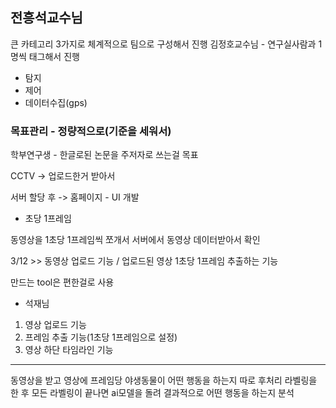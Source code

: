 ## 전흥석교수님
큰 카테고리 3가지로 체계적으로 팀으로 구성해서 진행
김정호교수님 - 연구실사람과 1명씩 태그해서 진행
- 탐지
- 제어
- 데이터수집(gps)

### 목표관리 - 정량적으로(기준을 세워서)
학부연구생 - 한글로된 논문을 주저자로 쓰는걸 목표


CCTV ->  업로드한거 받아서 

서버 할당 후 -> 홈페이지 - UI 개발  
- 초당 1프레임 

동영상을 1초당 1프레임씩 쪼개서
서버에서 동영상 데이터받아서 확인

3/12 >> 동영상 업로드 기능 / 업로드된 영상 1초당 1프레임 추출하는 기능 

만드는 tool은 편한걸로 사용

- 석재님
1. 영상 업로드 기능
2. 프레임 추출 기능(1초당 1프레임으로 설정)
3. 영상 하단 타임라인 기능

---

동영상을 받고 영상에 프레임당 야생동물이 어떤 행동을 하는지 따로 후처리 라벨링을 한 후 모든 라벨링이 끝나면 ai모델을 돌려 결과적으로 어떤 행동을 하는지 분석